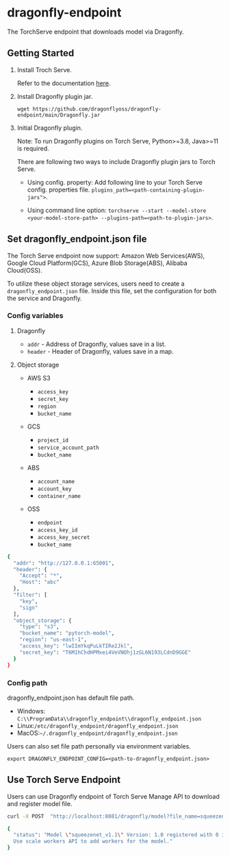 # dragonfly-endpoint

The TorchServe endpoint that downloads model via Dragonfly.

## Getting Started

1. Install Troch Serve.

    Refer to the documentation [here](https://github.com/pytorch/serve).

2. Install Dragonfly plugin jar.

    `wget https://github.com/dragonflyoss/dragonfly-endpoint/main/Dragonfly.jar`

3. Initial Dragonfly plugin.

    Note: To run Dragonfly plugins on Torch Serve, Python>=3.8, Java>=11 is required.

    There are following two ways to include Dragonfly plugin jars to Torch Serve.

    - Using config. property: Add following line to your Torch Serve config. properties file. `plugins_path=<path-containing-plugin-jars">`.

    - Using command line option:  `torchserve --start --model-store <your-model-store-path> --plugins-path=<path-to-plugin-jars>`.

## Set dragonfly_endpoint.json file

The Torch Serve endpoint now support: Amazon Web Services(AWS),
Google Cloud Platform(GCS), Azure Blob Storage(ABS), Alibaba Cloud(OSS).

To utilize these object storage services, users need to create a
`dragonfly_endpoint.json` file. Inside this file, set the configuration
for both the service and Dragonfly.

### Config variables

1. Dragonfly
    - `addr` - Address of Dragonfly, values save in a list.
    - `header` - Header of  Dragonfly, values save in a map.

2. Object storage
    - AWS S3
        - `access_key`
        - `secret_key`
        - `region`
        - `bucket_name`

    - GCS
        - `project_id`
        - `service_account_path`
        - `bucket_name`

    - ABS
        - `account_name`
        - `account_key`
        - `container_name`

    - OSS
        - `endpoint`
        - `access_key_id`
        - `access_key_secret`
        - `bucket_name`

```bash
{
  "addr": "http://127.0.0.1:65001",
  "header": {
    "Accept": "*",
    "Host": "abc"
  },
  "filter": [
    "key",
    "sign"
  ],
  "object_storage": {
    "type": "s3",
    "bucket_name": "pytorch-model",
    "region": "us-east-1",
    "access_key": "lwIImYkqPuLkTIRe2Jkl",
    "secret_key": "T6M1hChdHPMxei4VeVNOhj1zGL6N193LCdnD9GGE"
  }
}
```

### Config path

dragonfly_endpoint.json has default file path.

- Windows: `C:\\ProgramData\\dragonfly_endpoint\\dragonfly_endpoint.json`
- Linux:`/etc/dragonfly_endpoint/dragonfly_endpoint.json`
- MacOS:`~/.dragonfly_endpoint/dragonfly_endpoint.json`

Users can also set file path personally via environment variables.

`export DRAGONFLY_ENDPOINT_CONFIG=<path-to-dragonfly_endpoint.json>`

## Use Torch Serve Endpoint

Users can use Dragonfly endpoint of Torch Serve Manage API to download and register model file.

```bash
curl -X POST  "http://localhost:8081/dragonfly/model?file_name=squeezenet_v1.1.mar"

{
  "status": "Model \"squeezenet_v1.1\" Version: 1.0 registered with 0 initial workers. 
  Use scale workers API to add workers for the model."
}
```

